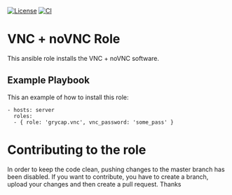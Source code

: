 [![License](https://img.shields.io/badge/license-Apache%202-blue.svg)](https://www.apache.org/licenses/LICENSE-2.0)
[![CI](https://github.com/grycap/ansible-role-vnc/workflows/CI/badge.svg)](https://github.com/grycap/ansible-role-vnc/actions?query=workflow%3ACI)

# VNC + noVNC Role

This ansible role installs the VNC + noVNC software.

## Example Playbook

This an example of how to install this role:

    - hosts: server
      roles:
      - { role: 'grycap.vnc', vnc_password: 'some_pass' }

# Contributing to the role

In order to keep the code clean, pushing changes to the master branch has been disabled. If you want to contribute, you have to create a branch, upload your changes and then create a pull request.
Thanks
